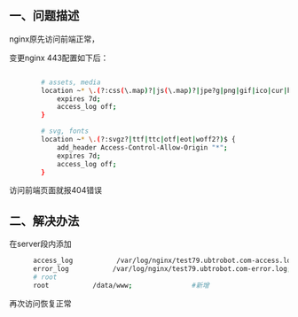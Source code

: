 ## 一、问题描述

nginx原先访问前端正常，

变更nginx 443配置如下后：

```bash

        # assets, media
        location ~* \.(?:css(\.map)?|js(\.map)?|jpe?g|png|gif|ico|cur|heic|webp|tiff?|mp3|m4a|aac|ogg|midi?|wav|mp4|mov|webm|mpe?g|avi|ogv|flv|wmv)$ {
            expires 7d;
            access_log off;
        }

        # svg, fonts
        location ~* \.(?:svgz?|ttf|ttc|otf|eot|woff2?)$ {
            add_header Access-Control-Allow-Origin "*";
            expires 7d;
            access_log off;
        }
```



访问前端页面就报404错误



## 二、解决办法

在server段内添加

```bash
      access_log           /var/log/nginx/test79.ubtrobot.com-access.log main;
      error_log           /var/log/nginx/test79.ubtrobot.com-error.log;
      # root
      root           /data/www;               #新增
```

再次访问恢复正常